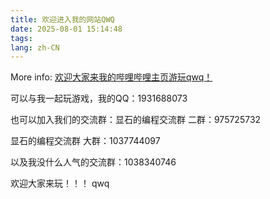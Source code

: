 ```yaml
---
title: 欢迎进入我的网站QWQ
date: 2025-08-01 15:14:48
tags:
lang: zh-CN
---
```


More info: [欢迎大家来我的哔哩哔哩主页游玩qwq！](https://space.bilibili.com/1114574804?spm_id_from=333.788.0.0)

可以与我一起玩游戏，我的QQ：1931688073

也可以加入我们的交流群：显石的编程交流群 二群：975725732

显石的编程交流群 大群：1037744097

以及我没什么人气的交流群：1038340746

欢迎大家来玩！！！	qwq

